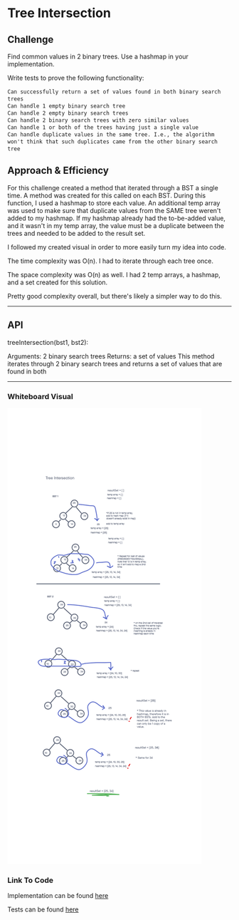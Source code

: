 # Tree Intersection

## Challenge

Find common values in 2 binary trees. Use a hashmap in your implementation.

Write tests to prove the following functionality:

    Can successfully return a set of values found in both binary search trees
    Can handle 1 empty binary search tree
    Can handle 2 empty binary search trees
    Can handle 2 binary search trees with zero similar values
    Can handle 1 or both of the trees having just a single value
    Can handle duplicate values in the same tree. I.e., the algorithm won't think that such duplicates came from the other binary search tree

## Approach & Efficiency
<!-- What approach did you take? Why? What is the Big O space/time for this approach? -->
For this challenge created a method that iterated through a BST a single time. A method was created for this called on each BST. During this function, I used a hashmap to store each value. An additional temp array was used to make sure that duplicate values from the SAME tree weren't added to my hashmap. If my hashmap already had the to-be-added value, and it wasn't in my temp array, the value must be a duplicate between the trees and needed to be added to the result set.

I followed my created visual in order to more easily turn my idea into code.

The time complexity was O(n). I had to iterate through each tree once.

The space complexity was O(n) as well. I had 2 temp arrays, a hashmap, and a set created for this solution.

Pretty good complexity overall, but there's likely a simpler way to do this.

-----

## API
<!-- Description of each method publicly available to your Linked List -->
  treeIntersection(bst1, bst2):

  Arguments: 2 binary search trees
  Returns: a set of values
  This method iterates through 2 binary search trees and returns a set of values that are found in both

-----

### Whiteboard Visual

![tree intersection diagram](./treeIntersection.png)

### Link To Code

Implementation can be found [here](./tree-intersection.js)

Tests can be found [here](./tree-intersection.test.js)
